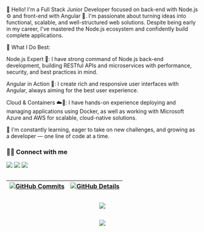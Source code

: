  👋 Hello! I'm a Full Stack Junior Developer focused on back-end with Node.js ⚙️ and front-end with Angular 🚀.
 I'm passionate about turning ideas into functional, scalable, and well-structured web solutions. Despite being early in my career, I've mastered the Node.js ecosystem and confidently build complete applications.

🌟 What I Do Best:

Node.js Expert 🔧: I have strong command of Node.js back-end development, building RESTful APIs and microservices with performance, security, and best practices in mind.

Angular in Action 🧩: I create rich and responsive user interfaces with Angular, always aiming for the best user experience.

Cloud & Containers ☁️🐳: I have hands-on experience deploying and managing applications using Docker, as well as working with Microsoft Azure and AWS for scalable, cloud-native solutions.

💼 I'm constantly learning, eager to take on new challenges, and growing as a developer — one line of code at a time.

### 🤳🏽 Connect with me
  
  <div> 
  <a href="https://instagram.com/gabrielsouzagoms" target="_blank"><img src="https://img.shields.io/badge/-Instagram-%23E4405F?style=for-the-badge&logo=instagram&logoColor=white" target="_blank"></a>
  <a href = "mailto:gabrielsouzagomes54@gmail.com"><img src="https://img.shields.io/badge/-Gmail-%23333?style=for-the-badge&logo=gmail&logoColor=white" target="_blank"></a>
  <a href="https://www.linkedin.com/in/gabriel-souza-gomes-a6b265226/" target="_blank"><img src="https://img.shields.io/badge/-LinkedIn-%230077B5?style=for-the-badge&logo=linkedin&logoColor=white" target="_blank"></a> 
  
</div>
 
##
  
 | [![GitHub Commits](http://github-profile-summary-cards.vercel.app/api/cards/productive-time?username=gabrielsgomesdev&theme=dracula&utcOffset=-3)](https://github.com/vn7n24fzkq/github-profile-summary-cards) | [![GitHub Details](http://github-profile-summary-cards.vercel.app/api/cards/profile-details?username=gabrielsgomesdev&theme=dracula)](https://github.com/vn7n24fzkq/github-profile-summary-cards) |  
 | ----------- | ----------- |

##

  <div align="center" >
<a href="https://skillicons.dev"   >
  <img src="https://skillicons.dev/icons?i=git,vscode,javascript,typescript,css,html,react,next,tailwind,sass,nodejs,express,nest,docker,github,jest,linux,postman,vercel,bootstrap,postgres,discord,linkedin,instagram" />
</a>
  <br />

  </div>
 
##
   <div align="center" >
     <img src="https://github-profile-trophy.vercel.app/?username=gabrielsgomesdev&row=1&column=6&theme=dracula&margin-w=15&margin-h=15"/>
  </div>
  
##

  
  

  
